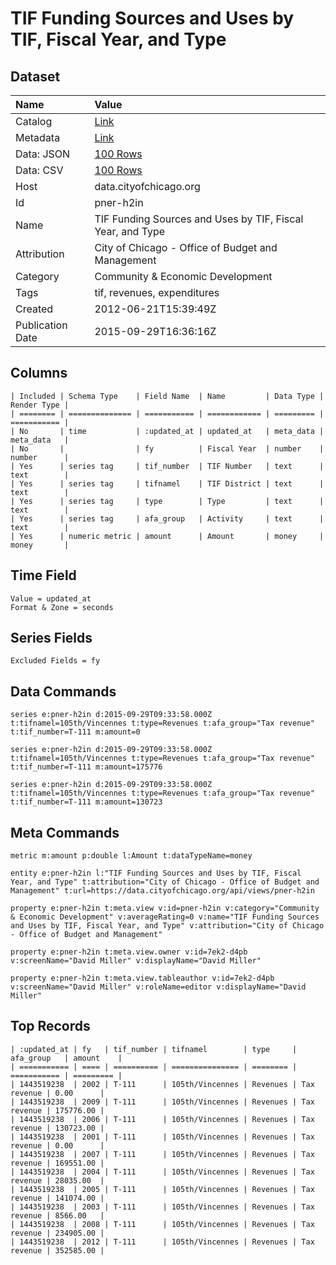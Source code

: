 # TIF Funding Sources and Uses by TIF, Fiscal Year, and Type

## Dataset

| Name | Value |
| :--- | :---- |
| Catalog | [Link](https://catalog.data.gov/dataset/tif-funding-sources-and-uses-by-tif-fiscal-year-and-type-a3f3c) |
| Metadata | [Link](https://data.cityofchicago.org/api/views/pner-h2in) |
| Data: JSON | [100 Rows](https://data.cityofchicago.org/api/views/pner-h2in/rows.json?max_rows=100) |
| Data: CSV | [100 Rows](https://data.cityofchicago.org/api/views/pner-h2in/rows.csv?max_rows=100) |
| Host | data.cityofchicago.org |
| Id | pner-h2in |
| Name | TIF Funding Sources and Uses by TIF, Fiscal Year, and Type |
| Attribution | City of Chicago - Office of Budget and Management |
| Category | Community & Economic Development |
| Tags | tif, revenues, expenditures |
| Created | 2012-06-21T15:39:49Z |
| Publication Date | 2015-09-29T16:36:16Z |

## Columns

```ls
| Included | Schema Type    | Field Name  | Name         | Data Type | Render Type |
| ======== | ============== | =========== | ============ | ========= | =========== |
| No       | time           | :updated_at | updated_at   | meta_data | meta_data   |
| No       |                | fy          | Fiscal Year  | number    | number      |
| Yes      | series tag     | tif_number  | TIF Number   | text      | text        |
| Yes      | series tag     | tifnamel    | TIF District | text      | text        |
| Yes      | series tag     | type        | Type         | text      | text        |
| Yes      | series tag     | afa_group   | Activity     | text      | text        |
| Yes      | numeric metric | amount      | Amount       | money     | money       |
```

## Time Field

```ls
Value = updated_at
Format & Zone = seconds
```

## Series Fields

```ls
Excluded Fields = fy
```

## Data Commands

```ls
series e:pner-h2in d:2015-09-29T09:33:58.000Z t:tifnamel=105th/Vincennes t:type=Revenues t:afa_group="Tax revenue" t:tif_number=T-111 m:amount=0

series e:pner-h2in d:2015-09-29T09:33:58.000Z t:tifnamel=105th/Vincennes t:type=Revenues t:afa_group="Tax revenue" t:tif_number=T-111 m:amount=175776

series e:pner-h2in d:2015-09-29T09:33:58.000Z t:tifnamel=105th/Vincennes t:type=Revenues t:afa_group="Tax revenue" t:tif_number=T-111 m:amount=130723
```

## Meta Commands

```ls
metric m:amount p:double l:Amount t:dataTypeName=money

entity e:pner-h2in l:"TIF Funding Sources and Uses by TIF, Fiscal Year, and Type" t:attribution="City of Chicago - Office of Budget and Management" t:url=https://data.cityofchicago.org/api/views/pner-h2in

property e:pner-h2in t:meta.view v:id=pner-h2in v:category="Community & Economic Development" v:averageRating=0 v:name="TIF Funding Sources and Uses by TIF, Fiscal Year, and Type" v:attribution="City of Chicago - Office of Budget and Management"

property e:pner-h2in t:meta.view.owner v:id=7ek2-d4pb v:screenName="David Miller" v:displayName="David Miller"

property e:pner-h2in t:meta.view.tableauthor v:id=7ek2-d4pb v:screenName="David Miller" v:roleName=editor v:displayName="David Miller"
```

## Top Records

```ls
| :updated_at | fy   | tif_number | tifnamel        | type     | afa_group   | amount    | 
| =========== | ==== | ========== | =============== | ======== | =========== | ========= | 
| 1443519238  | 2002 | T-111      | 105th/Vincennes | Revenues | Tax revenue | 0.00      | 
| 1443519238  | 2009 | T-111      | 105th/Vincennes | Revenues | Tax revenue | 175776.00 | 
| 1443519238  | 2006 | T-111      | 105th/Vincennes | Revenues | Tax revenue | 130723.00 | 
| 1443519238  | 2001 | T-111      | 105th/Vincennes | Revenues | Tax revenue | 0.00      | 
| 1443519238  | 2007 | T-111      | 105th/Vincennes | Revenues | Tax revenue | 169551.00 | 
| 1443519238  | 2004 | T-111      | 105th/Vincennes | Revenues | Tax revenue | 28035.00  | 
| 1443519238  | 2005 | T-111      | 105th/Vincennes | Revenues | Tax revenue | 141074.00 | 
| 1443519238  | 2003 | T-111      | 105th/Vincennes | Revenues | Tax revenue | 8566.00   | 
| 1443519238  | 2008 | T-111      | 105th/Vincennes | Revenues | Tax revenue | 234905.00 | 
| 1443519238  | 2012 | T-111      | 105th/Vincennes | Revenues | Tax revenue | 352585.00 | 
```